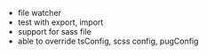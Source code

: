 - file watcher
- test with export, import
- support for sass file
- able to override tsConfig, scss config, pugConfig
